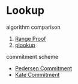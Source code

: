 # Lookup
algorithm comparison

1. [Range Proof](https://cathieyun.medium.com/building-on-bulletproofs-2faa58af0ba8)
2. [plookup](https://eprint.iacr.org/2020/315.pdf)

commitment scheme

- [Pedersen Commitment](https://link.springer.com/content/pdf/10.1007/3-540-46766-1_9.pdf#page=3)
- [Kate Commitment](https://www.iacr.org/archive/asiacrypt2010/6477178/6477178.pdf)
